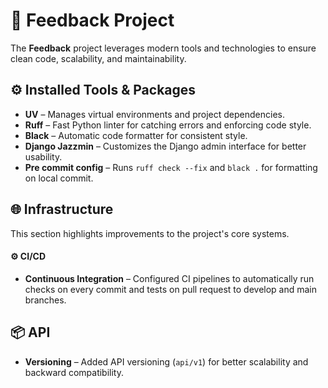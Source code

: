 # 📝 Feedback Project

The **Feedback** project leverages modern tools and technologies to ensure clean code, scalability, and maintainability.

## ⚙️ Installed Tools & Packages

- **UV** – Manages virtual environments and project dependencies.  
- **Ruff** – Fast Python linter for catching errors and enforcing code style.   
- **Black** – Automatic code formatter for consistent style.  
- **Django Jazzmin** – Customizes the Django admin interface for better usability.
- **Pre commit config** – Runs `ruff check --fix` and `black .` for formatting on local commit.

## 🌐 Infrastructure

This section highlights improvements to the project's core systems.

#### ⚙️ CI/CD

- **Continuous Integration** – Configured CI pipelines to automatically run checks on every commit and tests on pull request to develop and main branches.

## 📦 API

- **Versioning** – Added API versioning (`api/v1`) for better scalability and backward compatibility.


